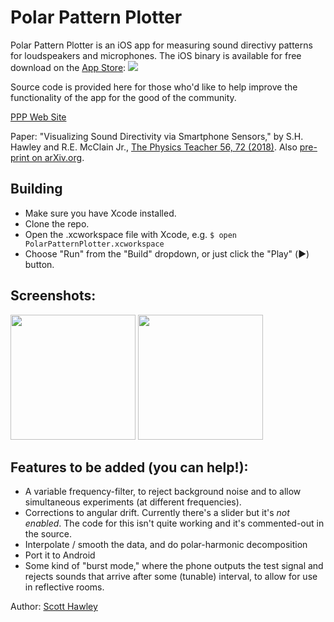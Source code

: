 # Polar Pattern Plotter

Polar Pattern Plotter is an iOS app for measuring sound directivy patterns for loudspeakers and microphones.  The iOS binary is available for free download on the [App Store](https://appsto.re/us/Mfvadb.i): 
<a href="https://itunes.apple.com/us/app/polar-pattern-plotter/id1124159846?mt=8"><img src="http://www.scotthawley.com/ppp/app_store_badge.svg"></a>

Source code is provided here for those who'd like to help improve the functionality of the app for the good of the community.

[PPP Web Site](http://www.scotthawley.com/ppp/)

Paper: "Visualizing Sound Directivity via Smartphone Sensors," by S.H. Hawley and R.E. McClain Jr.,
[The Physics Teacher 56, 72 (2018)](https://doi.org/10.1119/1.5021430).   Also [pre-print on arXiv.org](https://arxiv.org/abs/1702.06072).

## Building

* Make sure you have Xcode installed.
* Clone the repo.
* Open the .xcworkspace file with Xcode, e.g. `$ open PolarPatternPlotter.xcworkspace`
* Choose "Run" from the "Build" dropdown, or just click the "Play" (▶️) button.

## Screenshots:

<img src="http://www.scotthawley.com/ppp/screenshot_real_sm57.jpg" width=200px>
<img src="http://www.scotthawley.com/ppp/screenshot_twospeakers_250hz_.PNG" width=200px>


## Features to be added (you can help!):
* A variable frequency-filter, to reject background noise and to allow simultaneous experiments (at different frequencies).  
* Corrections to angular drift.  Currently there's a slider but it's *not enabled*.  The code for this isn't quite working and it's commented-out in the source.
* Interpolate / smooth the data, and do polar-harmonic decomposition
* Port it to Android
* Some kind of "burst mode," where the phone outputs the test signal and rejects sounds that arrive after some (tunable) interval, to allow for use in reflective rooms. 


Author: [Scott Hawley](http://hedges.belmont.edu/~shawley/)
